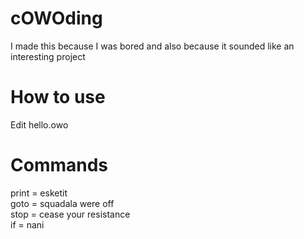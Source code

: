 # cOWOding
I made this because I was bored and also because it sounded like an interesting project

# How to use
Edit hello.owo

# Commands
print = esketit   
goto = squadala were off   
stop = cease your resistance   
if = nani   